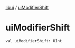 [libui](index.md) / [uiModifierShift](./ui-modifier-shift.md)

# uiModifierShift

`val uiModifierShift: UInt`